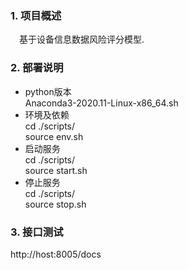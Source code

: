 ### 1. 项目概述
&ensp;&ensp;基于设备信息数据风险评分模型.

### 2. 部署说明
* python版本<br>
Anaconda3-2020.11-Linux-x86_64.sh
* 环境及依赖<br>
cd ./scripts/<br>
source env.sh<br>
* 启动服务<br>
cd ./scripts/<br>
source start.sh<br>
* 停止服务<br>
cd ./scripts/<br>
source stop.sh<br>
### 3. 接口测试
http://host:8005/docs